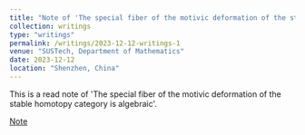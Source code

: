 ```yaml
---
title: "Note of 'The special fiber of the motivic deformation of the stable homotopy category is algebraic'."
collection: writings
type: "writings"
permalink: /writings/2023-12-12-writings-1
venue: "SUSTech, Department of Mathematics"
date: 2023-12-12
location: "Shenzhen, China"
---
```


This is a read note of 'The special fiber of the motivic deformation of the stable homotopy category is algebraic'.

[Note](https://zhonglinwu2000.github.io/files/Notes_of_GWX.pdf)
